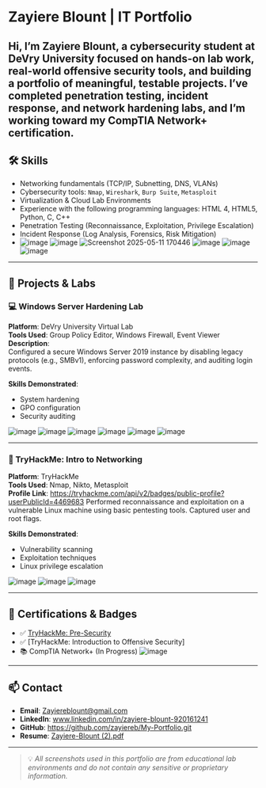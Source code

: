 # Zayiere Blount | IT Portfolio

Hi, I’m Zayiere Blount, a cybersecurity student at DeVry University focused on hands-on lab work, real-world offensive security tools, and building a portfolio of meaningful, testable projects. I’ve completed penetration testing, incident response, and network hardening labs, and I’m working toward my CompTIA Network+ certification.
---

## 🛠️ Skills

- Networking fundamentals (TCP/IP, Subnetting, DNS, VLANs)
- Cybersecurity tools: `Nmap`, `Wireshark`, `Burp Suite`, `Metasploit`
- Virtualization & Cloud Lab Environments
- Experience with the following programming languages: HTML 4, HTML5, Python, C, C++
- Penetration Testing (Reconnaissance, Exploitation, Privilege Escalation)
- Incident Response (Log Analysis, Forensics, Risk Mitigation)
- ![image](https://github.com/user-attachments/assets/54bbc695-c43b-47f5-8dee-fe3ea93e4d4c)
![image](https://github.com/user-attachments/assets/9e1b4b90-638e-42e9-a6f3-7e48fa31d272)
![Screenshot 2025-05-11 170446](https://github.com/user-attachments/assets/785515d2-a815-4f73-ac05-e03fbec04365)
![image](https://github.com/user-attachments/assets/dc459ac1-f7e1-4eb7-b506-bf19e5e1b01a)
![image](https://github.com/user-attachments/assets/e680127b-6f9f-4e05-b108-20cbefb5ba39)
![image](https://github.com/user-attachments/assets/a9784c15-468d-4fa6-b2be-38b5861a946a)

 
---

## 🔐 Projects & Labs

### 💻 Windows Server Hardening Lab 
**Platform**: DeVry University Virtual Lab  
**Tools Used**: Group Policy Editor, Windows Firewall, Event Viewer  
**Description**:  
Configured a secure Windows Server 2019 instance by disabling legacy protocols (e.g., SMBv1), enforcing password complexity, and auditing login events.  

**Skills Demonstrated**:
- System hardening
- GPO configuration
- Security auditing


![image](https://github.com/user-attachments/assets/b16e870e-1786-46b6-9d49-7f5794e20672)
![image](https://github.com/user-attachments/assets/acb3d34c-0ef3-4dea-ada0-0aa08e3063ba)
![image](https://github.com/user-attachments/assets/53fd33b0-f3bc-40e8-a499-ada447da24d7)
![image](https://github.com/user-attachments/assets/0e501b37-f097-49f1-930f-3e81179b2de3)
![image](https://github.com/user-attachments/assets/fd42c308-e82f-4cf2-9eba-1b2857c557e1)
![image](https://github.com/user-attachments/assets/0d60192b-beac-4544-a091-ac50971084f7)

---

### 🧪 TryHackMe: Intro to Networking

**Platform**: TryHackMe  
**Tools Used**: Nmap, Nikto, Metasploit  
**Profile Link**: https://tryhackme.com/api/v2/badges/public-profile?userPublicId=4469683
Performed reconnaissance and exploitation on a vulnerable Linux machine using basic pentesting tools. Captured user and root flags.

**Skills Demonstrated**:
- Vulnerability scanning
- Exploitation techniques
- Linux privilege escalation


![image](https://github.com/user-attachments/assets/1700f7ab-acd7-4b3a-ab1d-f1f708e455f7)
![image](https://github.com/user-attachments/assets/9e9a0c72-9acd-433d-8b6e-b02c07cdd868)
![image](https://github.com/user-attachments/assets/774e503d-693c-43d2-a332-96ef96f25dc0)


---

## 🏅 Certifications & Badges

- ✅ [TryHackMe: Pre-Security]( https://tryhackme.com/api/v2/badges/public-profile?userPublicId=4469683)
- ✅ [TryHackMe: Introduction to Offensive Security]
- 📚 CompTIA Network+ (In Progress)
![image](https://github.com/user-attachments/assets/ff65f31c-0f0f-4f01-b75e-83fc928f451f)


---

## 📫 Contact

- **Email**: Zayiereblount@gmail.com  
- **LinkedIn**: www.linkedin.com/in/zayiere-blount-920161241  
- **GitHub**: https://github.com/zayiereb/My-Portfolio.git
- **Resume**: [Zayiere-Blount (2).pdf](https://github.com/user-attachments/files/20374476/Zayiere-Blount.2.pdf)


---

> 💡 *All screenshots used in this portfolio are from educational lab environments and do not contain any sensitive or proprietary information.*
